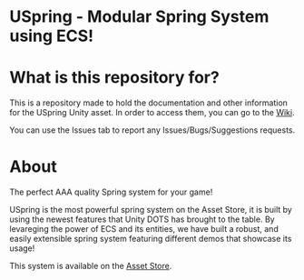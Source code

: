 # USpring - Modular Spring System using ECS!

# What is this repository for?

This is a repository made to hold the documentation and other information for the USpring Unity asset. In order to access them, you can go to the [Wiki](https://github.com/anueves1/USpringDocs/wiki).

You can use the Issues tab to report any Issues/Bugs/Suggestions requests.

# About

The perfect AAA quality Spring system for your game!

USpring is the most powerful spring system on the Asset Store, it is built by using the newest features that Unity DOTS has brought to the table. By levareging the power of ECS and its entities, we have built a robust, and easily extensible spring system featuring different demos that showcase its usage!

This system is available on the [Asset Store]().

